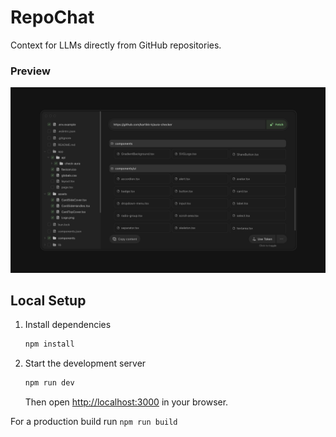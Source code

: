 # RepoChat
Context for LLMs directly from GitHub repositories.

### Preview
![Preview](./public/preview.png)

## Local Setup
1. Install dependencies
   ```bash
   npm install
   ```
2. Start the development server
   ```bash
   npm run dev
   ```
   Then open [http://localhost:3000](http://localhost:3000) in your browser.

For a production build run `npm run build`
